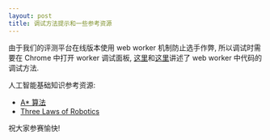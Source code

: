 ```yaml
---
layout: post
title: 调试方法提示和一些参考资源
---
```


由于我们的评测平台在线版本使用 web worker 机制防止选手作弊, 所以调试时需要在 Chrome 中打开 worker 调试面板, [这里](http://www.nczonline.net/blog/2009/08/25/web-workers-errors-and-debugging/)和[这里](http://blog.csdn.net/donghao526/article/details/9664701)讲述了 web worker 中代码的调试方法. 

人工智能基础知识参考资源: 

* [A* 算法](http://en.wikipedia.org/wiki/A*_search_algorithm)
* [Three Laws of Robotics](http://en.wikipedia.org/wiki/Three_Laws_of_Robotics)

祝大家参赛愉快! 